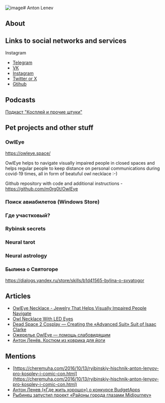 ![image](https://github.com/m0rg0t/alenev/assets/634236/e09b3196-e36f-453d-bbf4-6529c54c9286)# Anton Lenev

## About 

## Links to social networks and services

Instagram
- [Telegram](https://t.me/AntonLenev)
- [VK](https://vk.com/m0rg0t)
- [Instagram](https://instagram.com/antonlenev)
- [Twitter or X](https://twitter.com/m0rg0t)
- [Gtihub](https://github.com/m0rg0t/)

## Podcasts

[Подкаст "Косплей и прочие штуки"](https://cosplay.mave.digital/)

## Pet projects and other stuff

### OwlEye

https://owleye.space/

OwlEye helps to navigate visually impaired people in closed spaces and helps regular people to keep distance on personal communications during covid-19 times, all in form of beatuful owl necklace :-)

Github repository with code and additional instructions - https://github.com/m0rg0t/OwlEye

### Поиск авиабилетов (Windows Store)

### Где участковый?

### Rybinsk secrets

### Neural tarot

### Neural astrology

### Былина о Святогоре

https://dialogs.yandex.ru/store/skills/b1d41565-bylina-o-svyatogor

## Articles

- [OwlEye Necklace - Jewelry That Helps Visually Impaired People Navigate](https://www.instructables.com/OwlEye-Necklace-Jewelry-That-Helps-Visually-Impair/)
- [Owl Necklace With LED Eyes](https://www.instructables.com/Owl-Necklace-With-LED-Eyes/)
- [Dead Space 2 Cosplay — Creating the «Advanced Suit» Suit of Isaac Clarke](https://www.instructables.com/Dead-Space-2-Cosplay-Creating-the-Advanced-Suit-Su/)
- [Ожерелье OwlEye — помощь слабовидящим](https://habr.com/ru/articles/754234/)
- [Антон Ленёв. Костюм из коврика для йоги](https://mariniverse.com/nebezdela-3-11)

## Mentions

- [https://cheremuha.com/2016/10/13/ryibinskiy-hischnik-anton-lenyov-pro-kospley-i-comic-con.html](https://cheremuha.com/2016/10/13/ryibinskiy-hischnik-anton-lenyov-pro-kospley-i-comic-con.html)
- [Антон Ленев («Где жить хорошо») о конкурсе BudgetApps](https://apptractor.ru/info/interview/anton-lenev-gde-zhit-horosho-o-konkurse-budgetapps.html)
- [Рыбинец запустил проект «Районы города глазами Midjourney»](https://www.rybinsknote.ru/2023/02/27/rybinec-zapustil-proekt-rajony-goroda-glazami-midjourney/)
